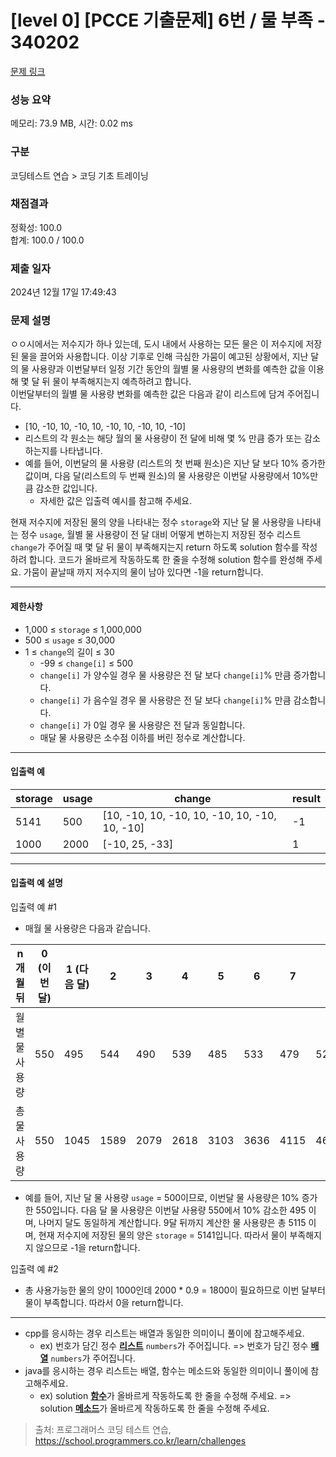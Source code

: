 # [level 0] [PCCE 기출문제] 6번 / 물 부족 - 340202 

[문제 링크](https://school.programmers.co.kr/learn/courses/30/lessons/340202) 

### 성능 요약

메모리: 73.9 MB, 시간: 0.02 ms

### 구분

코딩테스트 연습 > 코딩 기초 트레이닝

### 채점결과

정확성: 100.0<br/>합계: 100.0 / 100.0

### 제출 일자

2024년 12월 17일 17:49:43

### 문제 설명

<p>ㅇㅇ시에서는 저수지가 하나 있는데, 도시 내에서 사용하는 모든 물은 이 저수지에 저장된 물을 끌어와 사용합니다. 이상 기후로 인해 극심한 가뭄이 예고된 상황에서, 지난 달의 물 사용량과 이번달부터 일정 기간 동안의 월별 물 사용량의 변화를 예측한 값을 이용해 몇 달 뒤 물이 부족해지는지 예측하려고 합니다.<br>
이번달부터의 월별 물 사용량 변화를 예측한 값은 다음과 같이 리스트에 담겨 주어집니다.</p>

<ul>
<li>[10, -10, 10, -10, 10, -10, 10, -10, 10, -10]</li>
<li>리스트의 각 원소는 해당 월의 물 사용량이 전 달에 비해 몇 % 만큼 증가 또는 감소하는지를 나타냅니다.</li>
<li>예를 들어, 이번달의 물 사용량 (리스트의 첫 번째 원소)은 지난 달 보다 10% 증가한 값이며, 다음 달(리스트의 두 번째 원소)의 물 사용량은 이번달 사용량에서 10%만큼 감소한 값입니다.

<ul>
<li>자세한 값은 입출력 예시를 참고해 주세요.</li>
</ul></li>
</ul>

<p>현재 저수지에 저장된 물의 양을 나타내는 정수 <code>storage</code>와 지난 달 물 사용량을 나타내는 정수 <code>usage</code>, 월별 물 사용량이 전 달 대비 어떻게 변하는지 저장된 정수 리스트 <code>change</code>가 주어질 때 몇 달 뒤 물이 부족해지는지 return 하도록 solution 함수를 작성하려 합니다. 코드가 올바르게 작동하도록 한 줄을 수정해 solution 함수를 완성해 주세요. 가뭄이 끝날때 까지 저수지의 물이 남아 있다면 -1을 return합니다.</p>

<hr>

<h4>제한사항</h4>

<ul>
<li>1,000 ≤ <code>storage</code> ≤ 1,000,000</li>
<li>500 ≤ <code>usage</code> ≤ 30,000</li>
<li>1 ≤ <code>change</code>의 길이 ≤ 30

<ul>
<li>-99 ≤ <code>change[i]</code> ≤ 500</li>
<li><code>change[i]</code> 가 양수일 경우 물 사용량은 전 달 보다 <code>change[i]</code>% 만큼 증가합니다.</li>
<li><code>change[i]</code> 가 음수일 경우 물 사용량은 전 달 보다 <code>change[i]</code>% 만큼 감소합니다.</li>
<li><code>change[i]</code> 가 0일 경우 물 사용량은 전 달과 동일합니다.</li>
<li>매달 물 사용량은 소수점 이하를 버린 정수로 계산합니다.</li>
</ul></li>
</ul>

<hr>

<h4>입출력 예</h4>
<table class="table">
        <thead><tr>
<th>storage</th>
<th>usage</th>
<th>change</th>
<th>result</th>
</tr>
</thead>
        <tbody><tr>
<td>5141</td>
<td>500</td>
<td>[10, -10, 10, -10, 10, -10, 10, -10, 10, -10]</td>
<td>-1</td>
</tr>
<tr>
<td>1000</td>
<td>2000</td>
<td>[-10, 25, -33]</td>
<td>1</td>
</tr>
</tbody>
      </table>
<hr>

<h4>입출력 예 설명</h4>

<p>입출력 예 #1</p>

<ul>
<li>매월 물 사용량은 다음과 같습니다. </li>
</ul>
<table class="table">
        <thead><tr>
<th>n개월 뒤</th>
<th>0 (이번 달)</th>
<th>1 (다음 달)</th>
<th>2</th>
<th>3</th>
<th>4</th>
<th>5</th>
<th>6</th>
<th>7</th>
<th>8</th>
<th>9</th>
</tr>
</thead>
        <tbody><tr>
<td>월 별 물 사용량</td>
<td>550</td>
<td>495</td>
<td>544</td>
<td>490</td>
<td>539</td>
<td>485</td>
<td>533</td>
<td>479</td>
<td>526</td>
<td>474</td>
</tr>
<tr>
<td>총 물 사용량</td>
<td>550</td>
<td>1045</td>
<td>1589</td>
<td>2079</td>
<td>2618</td>
<td>3103</td>
<td>3636</td>
<td>4115</td>
<td>4641</td>
<td>5115</td>
</tr>
</tbody>
      </table>
<ul>
<li>예를 들어, 지난 달 물 사용량 <code>usage</code> = 500이므로, 이번달 물 사용량은 10% 증가한 550입니다. 다음 달 물 사용량은 이번달 사용량 550에서 10% 감소한 495 이며, 나머지 달도 동일하게 계산합니다. 9달 뒤까지 계산한 물 사용량은 총 5115 이며, 현재 저수지에 저장된 물의 양은 <code>storage</code> = 5141입니다. 따라서 물이 부족해지지 않으므로 -1을 return합니다.</li>
</ul>

<p>입출력 예 #2</p>

<ul>
<li>총 사용가능한 물의 양이 1000인데 2000 * 0.9 = 1800이 필요하므로 이번 달부터 물이 부족합니다. 따라서 0을 return합니다.</li>
</ul>

<hr>

<ul>
<li>cpp를 응시하는 경우 리스트는 배열과 동일한 의미이니 풀이에 참고해주세요.

<ul>
<li>ex) 번호가 담긴 정수 <u><strong>리스트</strong></u> <code>numbers</code>가 주어집니다. =&gt; 번호가 담긴 정수 <u><strong>배열</strong></u> <code>numbers</code>가 주어집니다.</li>
</ul></li>
<li>java를 응시하는 경우 리스트는 배열, 함수는 메소드와 동일한 의미이니 풀이에 참고해주세요.

<ul>
<li>ex) solution <u><strong>함수</strong></u>가 올바르게 작동하도록 한 줄을 수정해 주세요. =&gt; solution <u><strong>메소드</strong></u>가 올바르게 작동하도록 한 줄을 수정해 주세요.</li>
</ul></li>
</ul>


> 출처: 프로그래머스 코딩 테스트 연습, https://school.programmers.co.kr/learn/challenges